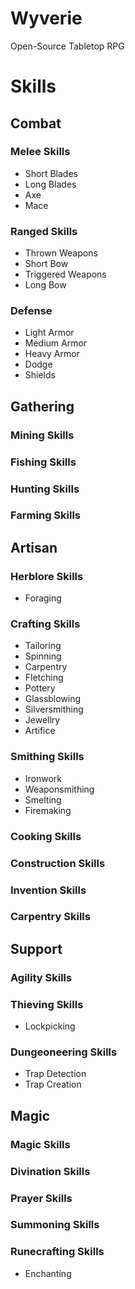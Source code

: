 # Wyverie
Open-Source Tabletop RPG 


# Skills

## Combat

### **Melee Skills**
- Short Blades
- Long Blades
- Axe
- Mace


### **Ranged Skills**
- Thrown Weapons
- Short Bow
- Triggered Weapons
- Long Bow


### **Defense**
- Light Armor
- Medium Armor
- Heavy Armor
- Dodge
- Shields

## Gathering

### **Mining Skills**


### **Fishing Skills**


###  **Hunting Skills** 


###  **Farming Skills** 


## Artisan

### **Herblore Skills**
- Foraging


### **Crafting Skills**
- Tailoring
- Spinning
- Carpentry 
- Fletching
- Pottery
- Glassblowing
- Silversmithing
- Jewellry
- Artifice

### **Smithing Skills**
- Ironwork
- Weaponsmithing
- Smelting
- Firemaking


### **Cooking Skills**


### **Construction Skills**


### **Invention Skills**


### **Carpentry Skills**


## Support

### **Agility Skills**


### **Thieving Skills**
- Lockpicking


### **Dungeoneering Skills**
- Trap Detection
- Trap Creation


## Magic

### **Magic Skills**


### **Divination Skills**


### **Prayer Skills**


### **Summoning Skills**


### **Runecrafting Skills**
- Enchanting
